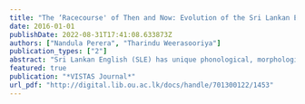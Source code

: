 ```yaml
---
title: "The ‘Racecourse' of Then and Now: Evolution of the Sri Lankan English Vocabulary Over Two Generations of SLE Speakers"
date: 2016-01-01
publishDate: 2022-08-31T17:41:08.633873Z
authors: ["Nandula Perera", "Tharindu Weerasooriya"]
publication_types: ["2"]
abstract: "Sri Lankan English (SLE) has unique phonological, morphological, lexical and syntactic features which have gradually developed since the introduction of English to Sri Lanka. Vocabulary is one of the first features to develop in SLE. Although the SLE vocabulary has been studied and recorded, its generational difference has not been examined. The objective of the study was to investigate if the ‘generational change' observable in the SLE vocabulary could be considered an evolution. This was done through a qualitative, comparative analysis of the vocabulary used in the decades 1955 – 1965 and 2005 – 2015. The theoretical base of the research was defined using two theories of language evolution: the apparent-time hypothesis and age-gradedness. The primary data was taken from the Ceylon Observer of the decade 1955 – 1965 and the Sunday Observer of the decade 2005 - 2015. The words were used in a questionnaire survey of 60 participants of which 30 were of the age 15 – 25 years and 30 were of the age 65- 75 years. The results of the survey were then analyzed in detail through 10 interviews. The surveys and the interviews were conducted to prove/disprove the age-gradedness of the SLE vocabulary and to prove/disprove the apparent-time hypothesis in relation to the SLE vocabulary. Most of the vocabulary used disproved age-gradedness. The usages of these terms were found to be generation specific, which supported that the SLE vocabulary is not age-graded. The interviews supported the apparent-time hypotheses as the older generation showed that their vocabulary has not changed significantly over the years. From these observations, it could be concluded that within the scope of the research, the generational difference observable in the SLE vocabulary over 60 years could be termed an evolution."
featured: true
publication: "*VISTAS Journal*"
url_pdf: "http://digital.lib.ou.ac.lk/docs/handle/701300122/1453"
---
```


